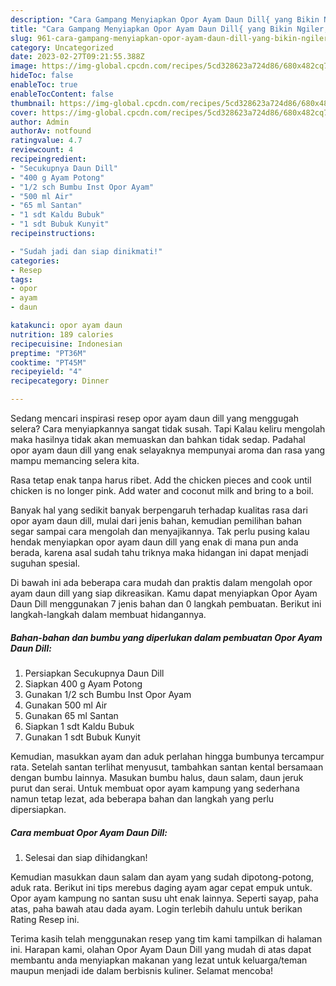 ```yaml
---
description: "Cara Gampang Menyiapkan Opor Ayam Daun Dill{ yang Bikin Ngiler,  Menu Buat lebaran"
title: "Cara Gampang Menyiapkan Opor Ayam Daun Dill{ yang Bikin Ngiler,  Menu Buat lebaran"
slug: 961-cara-gampang-menyiapkan-opor-ayam-daun-dill-yang-bikin-ngiler-menu-buat-lebaran
category: Uncategorized
date: 2023-02-27T09:21:55.388Z
image: https://img-global.cpcdn.com/recipes/5cd328623a724d86/680x482cq70/opor-ayam-daun-dill-foto-resep-utama.jpg
hideToc: false
enableToc: true
enableTocContent: false
thumbnail: https://img-global.cpcdn.com/recipes/5cd328623a724d86/680x482cq70/opor-ayam-daun-dill-foto-resep-utama.jpg
cover: https://img-global.cpcdn.com/recipes/5cd328623a724d86/680x482cq70/opor-ayam-daun-dill-foto-resep-utama.jpg
author: Admin
authorAv: notfound
ratingvalue: 4.7
reviewcount: 4
recipeingredient:
- "Secukupnya Daun Dill"
- "400 g Ayam Potong"
- "1/2 sch Bumbu Inst Opor Ayam"
- "500 ml Air"
- "65 ml Santan"
- "1 sdt Kaldu Bubuk"
- "1 sdt Bubuk Kunyit"
recipeinstructions:

- "Sudah jadi dan siap dinikmati!"
categories:
- Resep
tags:
- opor
- ayam
- daun

katakunci: opor ayam daun 
nutrition: 189 calories
recipecuisine: Indonesian
preptime: "PT36M"
cooktime: "PT45M"
recipeyield: "4"
recipecategory: Dinner

---
```



Sedang mencari inspirasi resep opor ayam daun dill yang menggugah selera? Cara menyiapkannya sangat tidak susah. Tapi Kalau keliru mengolah maka hasilnya tidak akan memuaskan dan bahkan tidak sedap. Padahal opor ayam daun dill yang enak selayaknya mempunyai aroma dan rasa yang mampu memancing selera kita.


Rasa tetap enak tanpa harus ribet. Add the chicken pieces and cook until chicken is no longer pink. Add water and coconut milk and bring to a boil.

Banyak hal yang sedikit banyak berpengaruh terhadap kualitas rasa dari opor ayam daun dill, mulai dari jenis bahan, kemudian pemilihan bahan segar sampai cara mengolah dan menyajikannya. Tak perlu pusing kalau hendak menyiapkan opor ayam daun dill yang enak di mana pun anda berada, karena asal sudah tahu triknya maka hidangan ini dapat menjadi suguhan spesial.


Di bawah ini ada beberapa cara mudah dan praktis dalam mengolah opor ayam daun dill yang siap dikreasikan. Kamu dapat menyiapkan Opor Ayam Daun Dill menggunakan 7 jenis bahan dan 0 langkah pembuatan. Berikut ini langkah-langkah dalam membuat hidangannya.

<!--inarticleads1-->

##### Bahan-bahan dan bumbu yang diperlukan dalam pembuatan Opor Ayam Daun Dill:

1. Persiapkan Secukupnya Daun Dill
1. Siapkan 400 g Ayam Potong
1. Gunakan 1/2 sch Bumbu Inst Opor Ayam
1. Gunakan 500 ml Air
1. Gunakan 65 ml Santan
1. Siapkan 1 sdt Kaldu Bubuk
1. Gunakan 1 sdt Bubuk Kunyit


Kemudian, masukkan ayam dan aduk perlahan hingga bumbunya tercampur rata. Setelah santan terlihat menyusut, tambahkan santan kental bersamaan dengan bumbu lainnya. Masukan bumbu halus, daun salam, daun jeruk purut dan serai. Untuk membuat opor ayam kampung yang sederhana namun tetap lezat, ada beberapa bahan dan langkah yang perlu dipersiapkan. 

<!--inarticleads2-->

##### Cara membuat Opor Ayam Daun Dill:


1. Selesai dan siap dihidangkan!

Kemudian masukkan daun salam dan ayam yang sudah dipotong-potong, aduk rata. Berikut ini tips merebus daging ayam agar cepat empuk untuk. Opor ayam kampung no santan susu uht enak lainnya. Seperti sayap, paha atas, paha bawah atau dada ayam. Login terlebih dahulu untuk berikan Rating Resep ini. 

Terima kasih telah menggunakan resep yang tim kami tampilkan di halaman ini. Harapan kami, olahan Opor Ayam Daun Dill yang mudah di atas dapat membantu anda menyiapkan makanan yang lezat untuk keluarga/teman maupun menjadi ide dalam berbisnis kuliner. Selamat mencoba!
